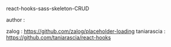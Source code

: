 react-hooks-sass-skeleton-CRUD

author :

zalog : https://github.com/zalog/placeholder-loading
taniarascia : https://github.com/taniarascia/react-hooks